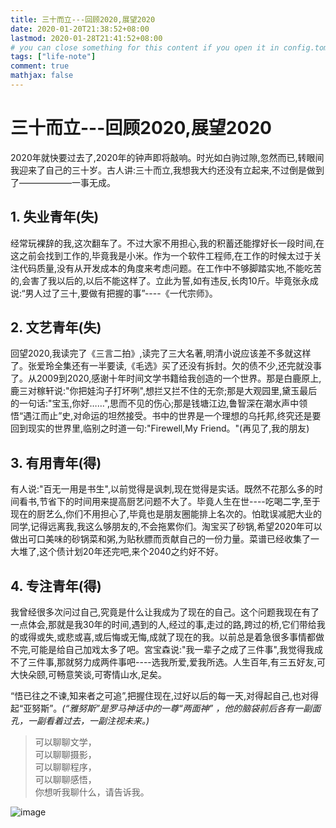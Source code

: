 ```yaml
---
title: 三十而立---回顾2020,展望2020
date: 2020-01-20T21:38:52+08:00
lastmod: 2020-01-28T21:41:52+08:00
# you can close something for this content if you open it in config.toml.
tags: ["life-note"]
comment: true
mathjax: false
---
```


# 三十而立---回顾2020,展望2020

2020年就快要过去了,2020年的钟声即将敲响。时光如白驹过隙,忽然而已,转眼间我迎来了自己的三十岁。古人讲:三十而立,我想我大约还没有立起来,不过倒是做到了——————一事无成。

## 1. 失业青年(失)

经常玩裸辞的我,这次翻车了。不过大家不用担心,我的积蓄还能撑好长一段时间,在这之前会找到工作的,毕竟我是小米。作为一个软件工程师,在工作的时候太过于关注代码质量,没有从开发成本的角度来考虑问题。在工作中不够脚踏实地,不能吃苦的,会害了我以后的,以后不能这样了。立此为誓,如有违反,长肉10斤。毕竟张永成说:“男人过了三十,要做有把握的事”----《一代宗师》。

## 2. 文艺青年(失)

回望2020,我读完了《三言二拍》,读完了三大名著,明清小说应该差不多就这样了。张爱玲全集还有一半要读,《毛选》买了还没有拆封。欠的债不少,还完就没事了。从2009到2020,感谢十年时间文学书籍给我创造的一个世界。那是白鹿原上,鹿三对稼轩说:"你把娃沟子打坏咧",想拦又拦不住的无奈;那是大观园里,黛玉最后的一句话:"宝玉,你好……",思而不见的伤心;那是钱塘江边,鲁智深在潮水声中领悟“遇江而止”史,对命运的坦然接受。书中的世界是一个理想的乌托邦,终究还是要回到现实的世界里,临别之时道一句:"Firewell,My Friend。"(再见了,我的朋友)


## 3. 有用青年(得)

有人说:"百无一用是书生",以前觉得是讽刺,现在觉得是实话。既然不花那么多的时间看书,节省下的时间用来提高厨艺问题不大了。毕竟人生在世----吃喝二字,至于现在的厨艺么,你们不用担心了,毕竟也是朋友圈能排上名次的。怕耽误减肥大业的同学,记得远离我,我这么够朋友的,不会拖累你们。淘宝买了砂锅,希望2020年可以做出可口美味的砂锅菜和粥,为贴秋膘而贡献自己的一份力量。菜谱已经收集了一大堆了,这个债计划20年还完吧,来个2040之约好不好。

## 4. 专注青年(得)

我曾经很多次问过自己,究竟是什么让我成为了现在的自己。这个问题我现在有了一点体会,那就是我30年的时间,遇到的人,经过的事,走过的路,跨过的桥,它们带给我的或得或失,或悲或喜,或后悔或无悔,成就了现在的我。以前总是着急很多事情都做不完,可能是给自己加戏太多了吧。宮宝森说:"我一辈子之成了三件事",我觉得我成不了三件事,那就努力成两件事吧----选我所爱,爱我所选。人生百年,有三五好友,可大快朵颐,可畅意笑谈,可寄情山水,足矣。

“悟已往之不谏,知来者之可追”,把握住现在,过好以后的每一天,对得起自己,也对得起“亚努斯”。*(“雅努斯”是罗马神话中的一尊“两面神” ，他的脑袋前后各有一副面孔，一副看着过去，一副注视未来。)*

> 可以聊聊文学，   
> 可以聊聊摄影，   
> 可以聊聊程序，   
> 可以聊聊感悟，   
> 你想听我聊什么，请告诉我。

![image](https://mmbiz.qpic.cn/mmbiz_jpg/IDHaWiaS8DJpDWaY4ZNTpQR4riciaVTEqPkpwGNwbmUxHUjv8licNxNlD9IEia7rCb8KYibdRWCiamYGRfetNW1CyqWTQ/0?wx_fmt=jpeg)